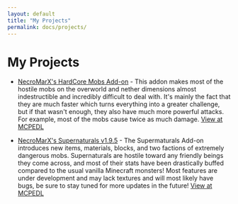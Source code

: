 ```yaml
---
layout: default
title: "My Projects"
permalink: docs/projects/
---
```

# My Projects

*   [NecroMarX's HardCore Mobs Add-on](docs/projects/hardcore-mobs) - This addon makes most of the hostile mobs on the overworld and nether dimensions almost indestructible and incredibly difficult to deal with. It's mainly the fact that they are much faster which turns everything into a greater challenge, but if that wasn't enough, they also have much more powerful attacks. For example, most of the mobs cause twice as much damage. <a href="https://mcpedl.com/hardcore-mobs-addon" target="_blank">View at MCPEDL</a>

*   [NecroMarX's Supernaturals v1.9.5](docs/projects/supernaturals) - The Supermaturals Add-on introduces new items, materials, blocks, and two factions of extremely dangerous mobs. Supernaturals are hostile toward any friendly beings they come across, and most of their stats have been drastically buffed compared to the usual vanilla Minecraft monsters! Most features are under development and may lack textures and will most likely have bugs, be sure to stay tuned for more updates in the future! <a href="https://mcpedl.com/the-vampires-addon" target="_blank">View at MCPEDL</a>
